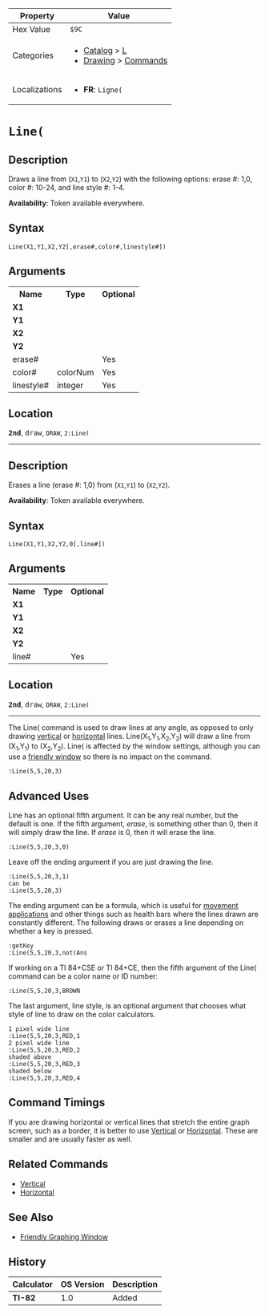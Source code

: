 | Property      | Value |
|---------------|-------|
| Hex Value     | `$9C`|
| Categories    | <ul><li>[Catalog](<../categories/Catalog.md>) > [L](<../categories/Catalog.md#L>)</li><li>[Drawing](<../categories/Drawing.md>) > [Commands](<../categories/Drawing.md#Commands>)</li></ul> |
| Localizations | <ul><li><b>FR</b>: `Ligne(`</li></ul> |

# `Line(`

## Description
Draws a line from (`X1`,`Y1`) to (`X2`,`Y2`) with the following options: erase #: 1,0, color #: 10-24, and line style #: 1-4.


<b>Availability</b>: Token available everywhere.

## Syntax
`Line(X1,Y1,X2,Y2[,erase#,color#,linestyle#])`

## Arguments
<table>
<tr><th>Name</th><th>Type</th><th>Optional</th></tr>

<tr><td><b>X1</b></td><td></td><td></td></tr>

<tr><td><b>Y1</b></td><td></td><td></td></tr>

<tr><td><b>X2</b></td><td></td><td></td></tr>

<tr><td><b>Y2</b></td><td></td><td></td></tr>

<tr><td>erase#</td><td></td><td>Yes</td></tr>

<tr><td>color#</td><td>colorNum</td><td>Yes</td></tr>

<tr><td>linestyle#</td><td>integer</td><td>Yes</td></tr>

</table>

## Location
<tt><kbd><b>2nd</b></kbd></tt>, <kbd>draw</kbd>, `DRAW`, `2:Line(`
<hr>

## Description
Erases a line (erase #: 1,0) from (`X1`,`Y1`) to (`X2`,`Y2`).


<b>Availability</b>: Token available everywhere.

## Syntax
`Line(X1,Y1,X2,Y2,0[,line#])`

## Arguments
<table>
<tr><th>Name</th><th>Type</th><th>Optional</th></tr>

<tr><td><b>X1</b></td><td></td><td></td></tr>

<tr><td><b>Y1</b></td><td></td><td></td></tr>

<tr><td><b>X2</b></td><td></td><td></td></tr>

<tr><td><b>Y2</b></td><td></td><td></td></tr>

<tr><td>line#</td><td></td><td>Yes</td></tr>

</table>

## Location
<tt><kbd><b>2nd</b></kbd></tt>, <kbd>draw</kbd>, `DRAW`, `2:Line(`
<hr>

The Line( command is used to draw lines at any angle, as opposed to only drawing [vertical](/vertical) or [horizontal](/horizontal) lines. Line(X<sub>1</sub>,Y<sub>1</sub>,X<sub>2</sub>,Y<sub>2</sub>) will draw a line from (X<sub>1</sub>,Y<sub>1</sub>) to (X<sub>2</sub>,Y<sub>2</sub>). Line( is affected by the window settings, although you can use a [friendly window](/friendly-window) so there is no impact on the command.

```ti-basic
:Line(5,5,20,3)
```

## Advanced Uses

Line has an optional fifth argument. It can be any real number, but the default is one. If the fifth argument, _erase_, is something other than 0, then it will simply draw the line. If _erase_ is 0, then it will erase the line.

```ti-basic
:Line(5,5,20,3,0)
```

Leave off the ending argument if you are just drawing the line.

```ti-basic
:Line(5,5,20,3,1)
can be
:Line(5,5,20,3)
```

The ending argument can be a formula, which is useful for [movement applications](/movement) and other things such as health bars where the lines drawn are constantly different. The following draws or erases a line depending on whether a key is pressed.

```ti-basic
:getKey
:Line(5,5,20,3,not(Ans
```

If working on a TI 84+CSE or TI 84+CE, then the fifth argument of the Line( command can be a color name or ID number:

```ti-basic
:Line(5,5,20,3,BROWN
```

The last argument, line style, is an optional argument that chooses what style of line to draw on the color calculators.

```ti-basic
1 pixel wide line
:Line(5,5,20,3,RED,1
2 pixel wide line
:Line(5,5,20,3,RED,2
shaded above
:Line(5,5,20,3,RED,3
shaded below
:Line(5,5,20,3,RED,4
```

## Command Timings

If you are drawing horizontal or vertical lines that stretch the entire graph screen, such as a border, it is better to use [Vertical](/vertical) or [Horizontal](/horizontal). These are smaller and are usually faster as well.

## Related Commands

*   [Vertical](/vertical)
*   [Horizontal](/horizontal)

## See Also

*   [Friendly Graphing Window](/friendly-window)

## History
| Calculator | OS Version | Description |
|------------|------------|-------------|
| <b>TI-82</b> | 1.0 | Added |


